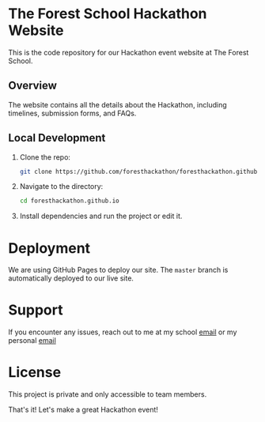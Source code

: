 # The Forest School Hackathon Website

This is the code repository for our Hackathon event website at The Forest School.

## Overview

The website contains all the details about the Hackathon, including timelines, submission forms, and FAQs.

## Local Development

1. Clone the repo:
   ```sh
   git clone https://github.com/foresthackathon/foresthackathon.github.io
2. Navigate to the directory:
   ```sh
   cd foresthackathon.github.io
3. Install dependencies and run the project or edit it.

# Deployment
We are using GitHub Pages to deploy our site. The `master` branch is automatically deployed to our live site.

# Support

If you encounter any issues, reach out to me at my school [email](mailto:saidk19@forest.academy) or my personal [email](mailto:saad.dev158@gmail.com)

# License

This project is private and only accessible to team members.

That's it! Let's make a great Hackathon event!

